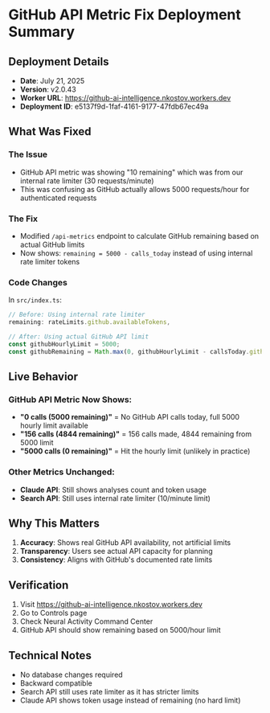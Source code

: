 # GitHub API Metric Fix Deployment Summary

## Deployment Details
- **Date**: July 21, 2025
- **Version**: v2.0.43
- **Worker URL**: https://github-ai-intelligence.nkostov.workers.dev
- **Deployment ID**: e5137f9d-1faf-4161-9177-47fdb67ec49a

## What Was Fixed

### The Issue
- GitHub API metric was showing "10 remaining" which was from our internal rate limiter (30 requests/minute)
- This was confusing as GitHub actually allows 5000 requests/hour for authenticated requests

### The Fix
- Modified `/api-metrics` endpoint to calculate GitHub remaining based on actual GitHub limits
- Now shows: `remaining = 5000 - calls_today` instead of using internal rate limiter tokens

### Code Changes
In `src/index.ts`:
```javascript
// Before: Using internal rate limiter
remaining: rateLimits.github.availableTokens,

// After: Using actual GitHub API limit
const githubHourlyLimit = 5000;
const githubRemaining = Math.max(0, githubHourlyLimit - callsToday.github);
```

## Live Behavior

### GitHub API Metric Now Shows:
- **"0 calls (5000 remaining)"** = No GitHub API calls today, full 5000 hourly limit available
- **"156 calls (4844 remaining)"** = 156 calls made, 4844 remaining from 5000 limit
- **"5000 calls (0 remaining)"** = Hit the hourly limit (unlikely in practice)

### Other Metrics Unchanged:
- **Claude API**: Still shows analyses count and token usage
- **Search API**: Still uses internal rate limiter (10/minute limit)

## Why This Matters
1. **Accuracy**: Shows real GitHub API availability, not artificial limits
2. **Transparency**: Users see actual API capacity for planning
3. **Consistency**: Aligns with GitHub's documented rate limits

## Verification
1. Visit https://github-ai-intelligence.nkostov.workers.dev
2. Go to Controls page
3. Check Neural Activity Command Center
4. GitHub API should show remaining based on 5000/hour limit

## Technical Notes
- No database changes required
- Backward compatible
- Search API still uses rate limiter as it has stricter limits
- Claude API shows token usage instead of remaining (no hard limit)
